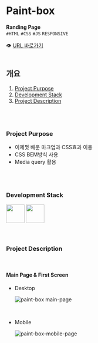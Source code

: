 # Paint-box

**Randing Page**<br/>
`#HTML` `#CSS` `#JS` `RESPONSIVE`

👁 [URL 바로가기](https://oriharaa.github.io/paint-box/)
<br/>
<br/>

## 개요

1. [Project Purpose](#Project-Purpose)
2. [Development Stack](#Development-Stack)
3. [Project Description](#Project-Description)

<br/>
<br/>

### Project Purpose

- 이제껏 배운 마크업과 CSS효과 이용
- CSS BEM방식 사용
- Media query 활용

<br/>
<br/>

### Development Stack

<img src="https://encrypted-tbn0.gstatic.com/images?q=tbn:ANd9GcS2PD2yAr4Tt4TG62BatFqSltJmYLO1_DFUqA&usqp=CAU" width="50px" />
<img src="https://encrypted-tbn0.gstatic.com/images?q=tbn:ANd9GcTTAi6Ah3SwQOrGOrMCj_yF6SgNR_wgM8rJlw&usqp=CAU" width="50px" />

<br/>
<br/>
<br/>

### Project Description

<br/>

#### Main Page & First Screen

- Desktop

  ![paint-box main-page](https://user-images.githubusercontent.com/60921094/110666413-aab2e000-820c-11eb-9707-a744d754c565.JPG)

<br/>

- Mobile

  ![paint-box-mobile-page](https://user-images.githubusercontent.com/60921094/110666422-abe40d00-820c-11eb-8f0c-ca44d08cdaa8.JPG)
